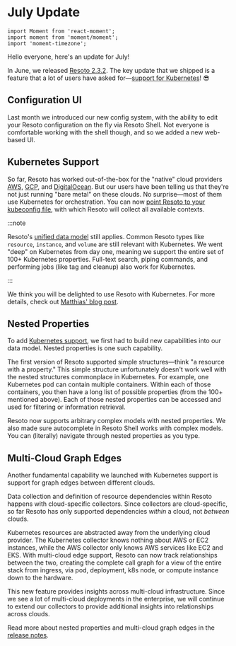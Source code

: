 # July Update

```mdx-code-block
import Moment from 'react-moment';
import moment from 'moment/moment';
import 'moment-timezone';
```

Hello everyone, here's an update for July!

In June, we released [Resoto 2.3.2](/news/2022/06/24/v2.3.2). The key update that we shipped is a feature that a lot of users have asked for—[support for Kubernetes](#kubernetes-support)! 😎

## Configuration UI

Last month we introduced our new config system, with the ability to edit your Resoto configuration on the fly via Resoto Shell. Not everyone is comfortable working with the shell though, and so we added a new web-based UI.

## Kubernetes Support

So far, Resoto has worked out-of-the-box for the "native" cloud providers [AWS](/docs/getting-started/configure-cloud-resource-collection/aws), [GCP](/docs/getting-started/configure-cloud-resource-collection/gcp), and [DigitalOcean](/docs/getting-started/configure-cloud-resource-collection/digitalocean). But our users have been telling us that they're not just running "bare metal" on these clouds. No surprise—most of them use Kubernetes for orchestration. You can now [point Resoto to your kubeconfig file](/docs/getting-started/configure-cloud-resource-collection/kubernetes), with which Resoto will collect all available contexts.

:::note

Resoto's [unified data model](/docs/reference/data-models) still applies. Common Resoto types like `resource`, `instance`, and `volume` are still relevant with Kubernetes. We went "deep" on Kubernetes from day one, meaning we support the entire set of 100+ Kubernetes properties. Full-text search, piping commands, and performing jobs (like tag and cleanup) also work for Kubernetes.

:::

We think you will be delighted to use Resoto with Kubernetes. For more details, check out [Matthias' blog post](https://resoto.com/blog/2022/06/22/kubernetes-support).

## Nested Properties

To add [Kubernetes support](#kubernetes-support), we first had to build new capabilities into our data model. Nested properties is one such capability.

The first version of Resoto supported simple structures—think "a resource with a property." This simple structure unfortunately doesn't work well with the nested structures commonplace in Kubernetes. For example, one Kubernetes pod can contain multiple containers. Within each of those containers, you then have a long list of possible properties (from the 100+ mentioned above). Each of those nested properties can be accessed and used for filtering or information retrieval.

Resoto now supports arbitrary complex models with nested properties. We also made sure autocomplete in Resoto Shell works with complex models. You can (literally) navigate through nested properties as you type.

## Multi-Cloud Graph Edges

Another fundamental capability we launched with Kubernetes support is support for graph edges between different clouds.

Data collection and definition of resource dependencies within Resoto happens with cloud-specific collectors. Since collectors are cloud-specific, so far Resoto has only supported dependencies _within_ a cloud, not _between_ clouds.

Kubernetes resources are abstracted away from the underlying cloud provider. The Kubernetes collector knows nothing about AWS or EC2 instances, while the AWS collector only knows AWS services like EC2 and EKS. With multi-cloud edge support, Resoto can now track relationships between the two, creating the complete call graph for a view of the entire stack from ingress, via pod, deployment, k8s node, or compute instance down to the hardware.

This new feature provides insights across multi-cloud infrastructure. Since we see a lot of multi-cloud deployments in the enterprise, we will continue to extend our collectors to provide additional insights into relationships across clouds.

Read more about nested properties and multi-cloud graph edges in the [release notes](/news/2022/06/22/v2.3.1).
